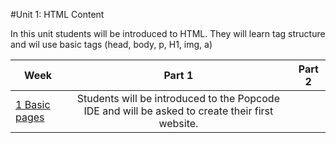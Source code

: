 #Unit 1: HTML Content 

In this unit students will be introduced to HTML. They will learn tag structure and wil use basic tags (head, body, p, H1, img, a)

| Week | Part 1 | Part 2 | 
|-----|:-------:|:-------:|
| [1 Basic pages](weeks/week1)| Students will be introduced to the Popcode IDE and will be asked to create their first website.| |